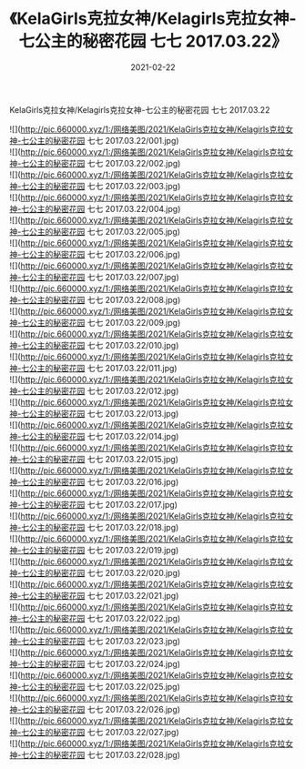 ﻿---
layout: post
title:  《KelaGirls克拉女神/Kelagirls克拉女神-七公主的秘密花园 七七 2017.03.22》
date:   2021-02-22
img: http://pic.660000.xyz/1:/网络美图/2021/KelaGirls克拉女神/Kelagirls克拉女神-七公主的秘密花园 七七 2017.03.22/000.jpg
categories: [美女, 清纯, 唯美]
---

KelaGirls克拉女神/Kelagirls克拉女神-七公主的秘密花园 七七 2017.03.22

 ![](http://pic.660000.xyz/1:/网络美图/2021/KelaGirls克拉女神/Kelagirls克拉女神-七公主的秘密花园 七七 2017.03.22/001.jpg) <br>![](http://pic.660000.xyz/1:/网络美图/2021/KelaGirls克拉女神/Kelagirls克拉女神-七公主的秘密花园 七七 2017.03.22/002.jpg) <br>![](http://pic.660000.xyz/1:/网络美图/2021/KelaGirls克拉女神/Kelagirls克拉女神-七公主的秘密花园 七七 2017.03.22/003.jpg) <br>![](http://pic.660000.xyz/1:/网络美图/2021/KelaGirls克拉女神/Kelagirls克拉女神-七公主的秘密花园 七七 2017.03.22/004.jpg) <br>![](http://pic.660000.xyz/1:/网络美图/2021/KelaGirls克拉女神/Kelagirls克拉女神-七公主的秘密花园 七七 2017.03.22/005.jpg) <br>![](http://pic.660000.xyz/1:/网络美图/2021/KelaGirls克拉女神/Kelagirls克拉女神-七公主的秘密花园 七七 2017.03.22/006.jpg) <br>![](http://pic.660000.xyz/1:/网络美图/2021/KelaGirls克拉女神/Kelagirls克拉女神-七公主的秘密花园 七七 2017.03.22/007.jpg) <br>![](http://pic.660000.xyz/1:/网络美图/2021/KelaGirls克拉女神/Kelagirls克拉女神-七公主的秘密花园 七七 2017.03.22/008.jpg) <br>![](http://pic.660000.xyz/1:/网络美图/2021/KelaGirls克拉女神/Kelagirls克拉女神-七公主的秘密花园 七七 2017.03.22/009.jpg) <br>![](http://pic.660000.xyz/1:/网络美图/2021/KelaGirls克拉女神/Kelagirls克拉女神-七公主的秘密花园 七七 2017.03.22/010.jpg) <br>![](http://pic.660000.xyz/1:/网络美图/2021/KelaGirls克拉女神/Kelagirls克拉女神-七公主的秘密花园 七七 2017.03.22/011.jpg) <br>![](http://pic.660000.xyz/1:/网络美图/2021/KelaGirls克拉女神/Kelagirls克拉女神-七公主的秘密花园 七七 2017.03.22/012.jpg) <br>![](http://pic.660000.xyz/1:/网络美图/2021/KelaGirls克拉女神/Kelagirls克拉女神-七公主的秘密花园 七七 2017.03.22/013.jpg) <br>![](http://pic.660000.xyz/1:/网络美图/2021/KelaGirls克拉女神/Kelagirls克拉女神-七公主的秘密花园 七七 2017.03.22/014.jpg) <br>![](http://pic.660000.xyz/1:/网络美图/2021/KelaGirls克拉女神/Kelagirls克拉女神-七公主的秘密花园 七七 2017.03.22/015.jpg) <br>![](http://pic.660000.xyz/1:/网络美图/2021/KelaGirls克拉女神/Kelagirls克拉女神-七公主的秘密花园 七七 2017.03.22/016.jpg) <br>![](http://pic.660000.xyz/1:/网络美图/2021/KelaGirls克拉女神/Kelagirls克拉女神-七公主的秘密花园 七七 2017.03.22/017.jpg) <br>![](http://pic.660000.xyz/1:/网络美图/2021/KelaGirls克拉女神/Kelagirls克拉女神-七公主的秘密花园 七七 2017.03.22/018.jpg) <br>![](http://pic.660000.xyz/1:/网络美图/2021/KelaGirls克拉女神/Kelagirls克拉女神-七公主的秘密花园 七七 2017.03.22/019.jpg) <br>![](http://pic.660000.xyz/1:/网络美图/2021/KelaGirls克拉女神/Kelagirls克拉女神-七公主的秘密花园 七七 2017.03.22/020.jpg) <br>![](http://pic.660000.xyz/1:/网络美图/2021/KelaGirls克拉女神/Kelagirls克拉女神-七公主的秘密花园 七七 2017.03.22/021.jpg) <br>![](http://pic.660000.xyz/1:/网络美图/2021/KelaGirls克拉女神/Kelagirls克拉女神-七公主的秘密花园 七七 2017.03.22/022.jpg) <br>![](http://pic.660000.xyz/1:/网络美图/2021/KelaGirls克拉女神/Kelagirls克拉女神-七公主的秘密花园 七七 2017.03.22/023.jpg) <br>![](http://pic.660000.xyz/1:/网络美图/2021/KelaGirls克拉女神/Kelagirls克拉女神-七公主的秘密花园 七七 2017.03.22/024.jpg) <br>![](http://pic.660000.xyz/1:/网络美图/2021/KelaGirls克拉女神/Kelagirls克拉女神-七公主的秘密花园 七七 2017.03.22/025.jpg) <br>![](http://pic.660000.xyz/1:/网络美图/2021/KelaGirls克拉女神/Kelagirls克拉女神-七公主的秘密花园 七七 2017.03.22/026.jpg) <br>![](http://pic.660000.xyz/1:/网络美图/2021/KelaGirls克拉女神/Kelagirls克拉女神-七公主的秘密花园 七七 2017.03.22/027.jpg) <br>![](http://pic.660000.xyz/1:/网络美图/2021/KelaGirls克拉女神/Kelagirls克拉女神-七公主的秘密花园 七七 2017.03.22/028.jpg) <br>